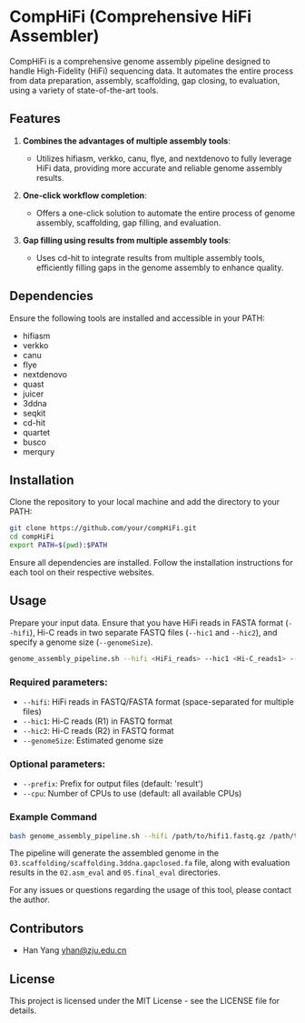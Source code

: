 
# CompHiFi (Comprehensive HiFi Assembler)

CompHiFi is a comprehensive genome assembly pipeline designed to handle High-Fidelity (HiFi) sequencing data. It automates the entire process from data preparation, assembly, scaffolding, gap closing, to evaluation, using a variety of state-of-the-art tools.

## Features

1. **Combines the advantages of multiple assembly tools**:
    - Utilizes hifiasm, verkko, canu, flye, and nextdenovo to fully leverage HiFi data, providing more accurate and reliable genome assembly results.

2. **One-click workflow completion**:
    - Offers a one-click solution to automate the entire process of genome assembly, scaffolding, gap filling, and evaluation.

3. **Gap filling using results from multiple assembly tools**:
    - Uses cd-hit to integrate results from multiple assembly tools, efficiently filling gaps in the genome assembly to enhance quality.

## Dependencies

Ensure the following tools are installed and accessible in your PATH:

- hifiasm
- verkko
- canu
- flye
- nextdenovo
- quast
- juicer
- 3ddna
- seqkit
- cd-hit
- quartet
- busco
- merqury

## Installation

Clone the repository to your local machine and add the directory to your PATH:

```bash
git clone https://github.com/your/compHiFi.git
cd compHiFi
export PATH=$(pwd):$PATH
```

Ensure all dependencies are installed. Follow the installation instructions for each tool on their respective websites.

## Usage

Prepare your input data. Ensure that you have HiFi reads in FASTA format (`--hifi`), Hi-C reads in two separate FASTQ files (`--hic1` and `--hic2`), and specify a genome size (`--genomeSize`).

```bash
genome_assembly_pipeline.sh --hifi <HiFi_reads> --hic1 <Hi-C_reads1> --hic2 <Hi-C_reads2> --genomeSize <genome_size> [--prefix <prefix>] [--cpu <num_cpus>]
```

### Required parameters:
- `--hifi`: HiFi reads in FASTQ/FASTA format (space-separated for multiple files)
- `--hic1`: Hi-C reads (R1) in FASTQ format
- `--hic2`: Hi-C reads (R2) in FASTQ format
- `--genomeSize`: Estimated genome size

### Optional parameters:
- `--prefix`: Prefix for output files (default: 'result')
- `--cpu`: Number of CPUs to use (default: all available CPUs)


### Example Command

```bash
bash genome_assembly_pipeline.sh --hifi /path/to/hifi1.fastq.gz /path/to/hifi2.fastq.gz --hic1 /path/to/hic1.fastq --hic2 /path/to/hic2.fastq --genomeSize 3.2g --prefix mygenome --cpu 16
```

The pipeline will generate the assembled genome in the `03.scaffolding/scaffolding.3ddna.gapclosed.fa` file, along with evaluation results in the `02.asm_eval` and `05.final_eval` directories.

For any issues or questions regarding the usage of this tool, please contact the author.

## Contributors

- Han Yang <yhan@zju.edu.cn>

## License

This project is licensed under the MIT License - see the LICENSE file for details.

